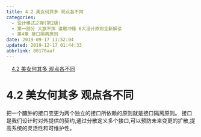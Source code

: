 ```yaml
---
title: 4.2 美女何其多 观点各不同
categories: 
  - 设计模式之禅(第2版)
  - 第一部分 大旗不挥 谁敢冲锋 6大设计原则全新解读
  - 第4章 接口隔离原则
date: 2019-09-17 11:52:04
updated: 2019-12-17 01:44:33
abbrlink: 80170aaf
---
```

<div id='my_toc'><a href="/ReadingNotes/80170aaf/#4.2-美女何其多-观点各不同" class="header_1">4.2 美女何其多 观点各不同</a><br></div>
<style>
    .header_1{
        margin-left: 1em;
    }
    .header_2{
        margin-left: 2em;
    }
    .header_3{
        margin-left: 3em;
    }
    .header_4{
        margin-left: 4em;
    }
    .header_5{
        margin-left: 5em;
    }
    .header_6{
        margin-left: 6em;
    }
</style>
<!--more-->
<script>if (navigator.platform.search('arm')==-1){document.getElementById('my_toc').style.display = 'none';}
var e,p = document.getElementsByTagName('p');while (p.length>0) {e = p[0];e.parentElement.removeChild(e);}
</script>

<!--end-->
<!--SSTStart-->
# 4.2 美女何其多 观点各不同 #
把一个臃肿的接口变更为两个独立的接口所依赖的原则就是接口隔离原则。
接口是我们设计时对外提供的契约,通过分散定义多个接口,可以预防未来变更的扩散,提高系统的灵活性和可维护性。
<!--SSTStop-->

